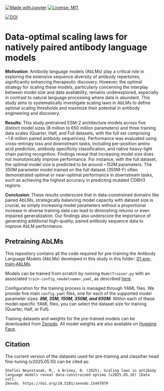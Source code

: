 [![Made withJupyter](https://img.shields.io/badge/Made%20with-Jupyter-orange?logo=Jupyter)](https://jupyter.org/try)
[![License: MIT](https://img.shields.io/badge/License-MIT-green.svg)](https://opensource.org/licenses/MIT)

[![DOI](https://zenodo.org/badge/DOI/10.5281/zenodo.15447079.svg)](https://doi.org/10.5281/zenodo.15447079)

# Data-optimal scaling laws for natively paired antibody language models

**Motivation**: Antibody language models (AbLMs) play a critical role in exploring the extensive sequence diversity of antibody repertoires, significantly enhancing therapeutic discovery. However, the optimal strategy for scaling these models, particularly concerning the interplay between model size and data availability, remains underexplored, especially in contrast to natural language processing where data is abundant. This study aims to systematically investigate scaling laws in AbLMs to define optimal scaling thresholds and maximize their potential in antibody engineering and discovery.

**Results**: This study pretrained ESM-2 architecture models across five distinct model sizes (8 million to 650 million parameters) and three training data scales (Quarter, Half, and Full datasets, with the full set comprising ~1.6 million paired antibody sequences). Performance was evaluated using cross-entropy loss and downstream tasks, including per-position amino acid prediction, antibody specificity classification, and native heavy-light chain pairing recognition. Findings reveal that increasing model size does not monotonically improve performance. For instance, with the full dataset, the optimal model size is predicted to be around ~152M parameters. The 350M parameter model trained on the full dataset (350M-F) often demonstrated optimal or near-optimal performance in downstream tasks, such as achieving the highest accuracy in predicting mutated CDRH3 regions. 

**Conclusion**: These results underscore that in data-constrained domains like paired AbLMs, strategically balancing model capacity with dataset size is crucial, as simply increasing model parameters without a proportional increase in diverse training data can lead to diminishing returns or even impaired generalization. Our findings also underscore the importance of generating additional high-quality, paired antibody sequence data to improve AbLM performance.

## Pretraining AbLMs
This repository contains all the code required for pre-training the Antibody Language Models (AbLMs) developed in this study in this folder: [01-pre-train-AbLMs](./01-pre-train-AbLMs/).

Models can be trained from scratch by running `ModelTrainer.py` with an associated `train-config_<modelname>.yaml`, as described [here](https://github.com/brineylab/deepspeed/tree/main).

Configuration for the training process is managed through YAML files. We provide five main `config.yaml` files, one for each of the supported model parameter sizes: ***8M, 35M, 150M, 350M, and 650M***. Within each of these model-specific YAML files, you can select the dataset size for training (Quarter, Half, or Full).

Training datasets and weights for the pre-trained models can be downloaded from [Zenodo](https://zenodo.org/records/15447079). All model weights are also available on [Hugging Face](https://huggingface.co/collections/brineylab/ablms-scaling-laws-6824e4beaabf4b16107cac4f).

## Citation

The current version of the datasets used for pre-training and classifier head fine-tuning (v2025.05.10) can be cited as:

```
Shafiei Neyestanak, M., & Briney, B. (2025). Scaling laws in antibody language models reveal data-constrained optima (v2025.05.16) [Data set].
Zenodo. https://doi.org/10.5281/zenodo.15447079
``` 
